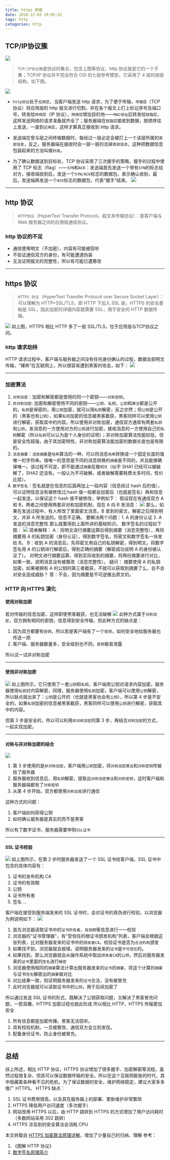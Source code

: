 ```yaml
---
title: https 原理
date: 2018-12-03 19:05:32
tags: http
categories: http
---
```

## TCP/IP协议簇
![](https://chao31.github.io/pics/img/202304061748496.jpg)
>  `TCP/IP协议簇`是协议的集合，包含上图等协议，http 协议就是它的一个子集；TCP/IP 协议并不完全符合 OSI 的七层参考模型，它采用了 4 层的层级结构，如下图。

![](./1.jpg)
* `http协议`处于`应用层`，当客户端发送 http 请求，为了便于传输，`传输层`（TCP 协议）将应用层的 http 报文进行切割，并在各个报文上打上标记序号及端口号，转发给`网络层`（IP 协议），`网络层`增加目的地——`MAC地址`后转发给`链路层`，这样发送网络的请求准备就齐全了；服务器端在`链路层`接收到数据，按顺序往上发送，一直到`应用层`，这样才算真正接收到 http 请求。

* 发送端在曾与层之间传输数据时，每经过一层必定会被打上一个该层所属的`首部信息`，反之，服务器端在接收时会一层一层的去掉`首部信息`，这种把数据信息包装起来的方法叫做`封装`。

* 为了确认数据送到目标处，TCP 协议采用了三次握手的策略，握手的过程中使用了 TCP 标志（flag）——`SYN`和`ACK`：发送端首先发送一个带有`SYN`的标志给对方，接收端收到后，发送一个`SYN/ACK`标志的数据包，表示确认收到，最后，发送端再发送一个`ACK`标志的数据包，代表“握手”结束。
![](./3.jpg)

---
## http 协议
> `HTTP协议`（HyperText Transfer Protocol，超文本传输协议）：是客户端与 Web 服务器之间的应用层通信协议。

### http 协议的不足
* 通信使用明文（不加密），内容有可能被窃听
* 不验证通信双方的身份，有可能遭遇伪装
* 无法证明报文的完整性，所以有可能已遭篡改

---
## https 协议
> `HTTPS 协议`（HyperText Transfer Protocol over Secure Socket Layer）：可以理解为 HTTP+SSL/TLS，即 HTTP 下加入 SSL 层，HTTPS 的安全基础是 SSL，因此加密的详细内容就需要 SSL，用于安全的 HTTP 数据传输。

![](./4.jpg)
如上图，HTTPS 相比 HTTP 多了一层 SSL/TLS，位于应用层与TCP协议之间。

### http 请求劫持
HTTP 请求过程中，客户端与服务器之间没有任何身份确认的过程，数据全部明文传输，“裸奔”在互联网上，所以很容易遭到黑客的攻击，如下：
![](./5.png)

---
### 加密算法
1. `对称加密`：加密和解密都是使用的同一个密钥——`对称密钥`。
2. `非对称加密`: 加密和解密使用不同的密钥——`公钥`、`私钥`，`公钥`和`算法`都是公开的，`私钥`是保密的，用`公钥`加密，就可以用`私钥`解密，反之亦然；但`公钥`是公开的（黑客也有`公钥`），如果`私钥`加密的信息被黑客截获，黑客同样可以使用`公钥`进行解密，获取其中的内容，所以使用非对称加密，通信双方通常有两套`私钥`和`公钥`，发消息的一方使用对方的`公钥`进行加密，接收消息的一方使用自己的`私钥`解密（所以`私钥`可以认为是个人身份的证明）；非对称加密算法性能较低，但是安全性超强，由于其加密特性，非对称加密算法能加密的数据长度也是有限的。
3. `消息摘要`：`消息摘要`是`哈希`算法的一种，可以将消息`哈希`转换成一个固定长度的值唯一的字符串。值唯一的意思是不同的消息转换的`摘要`是不同的，并且能够确保唯一。该过程不可逆，即不能通过`摘要`反推`明文`（似乎 SHA1 已经可以被破解了，SHA2 还没有。一般认为不可破解，或者破解需要耗费太多时间，性价比低）。
4. `数字签名`：签名就是在信息的后面再加上一段内容（信息经过 hash 后的值），可以证明信息没有被修改过;hash 值一般都会加密后（也就是签名）再和信息一起发送，以保证这个 hash 值不被修改，举例如下：
假设现在有通信双方 A 和 B，两者之间使用两套非对称加密机制，现在 A 向 B 发消息：
![](./9.png)
那么，如果在发送过程中，有人修改了里面密文消息，B 拿到的密文，解密之后得到明文，并非 A 所发送的，信息不正确。
要解决两个问题：1. A 的身份认证 2. A 发送的消息完整性 那么就要用到上面所讲的基础知识。
数字签名的过程如下图：
![](./10.png)
简单解释：
A：将明文进行摘要运算后得到摘要（消息完整性），再将摘要用 A 的私钥加密（身份认证），得到数字签名，将密文和数字签名一块发给 B。
B：收到 A 的消息后，先将密文用自己的私钥解密，得到明文。将数字签名用 A 的公钥进行解密后，得到正确的摘要（解密成功说明 A 的身份被认证了）。
对明文进行摘要运算，得到实际收到的摘要，将两份摘要进行对比，如果一致，说明消息没有被篡改（消息完整性）。
疑问：
摘要使用 A 的私钥加密，如果被拥有 A 的公钥的第三者截获，不就可以获取到摘要了么，会不会对安全造成威胁？
答：不会，因为摘要是不可逆推出原文的。


### HTTP 向 HTTPS 演化

#### 使用对称加密
若对传输的信息加密，这样即使黑客截获，也无法破解
![](./6.png)
此种方式属于`对称加密`，双方拥有相同的密钥，信息得到安全传输，但此种方式的缺点是：
1. 因为双方都要有`密钥`，所以若是客户端有了一个`密钥`，如何安全地给服务器也传送一把
2. 客户端、服务器数量多，安全级别也不同，`密钥`极易泄露

所以试一试非对称加密

---
#### 使用非对称加密
![](./7.png)
如上图所示，它只使用了一套`公钥`和`私钥`，客户端用公钥对请求内容加密，服务器使用`私钥`对内容解密，同理，服务器使用`私钥`加密，客户端可以使用`公钥`解密，所以缺点就出来了：`公钥`是公开的（也就是黑客也会有`公钥`），所以第 4 步是不安全的，如果`私钥`加密的信息被黑客截获，黑客同样可以使用`公钥`进行解密，获取其中的内容。

但第 3 步是安全的，所以可以利用`非对称加密`的第 3 步，再结合`对称加密`的方式，一起实现加密。

---
#### 对称与非对称加密的结合
![](./8.png)
1. 第 3 步使用的是`非对称加密`，客户端用`公钥`加密，将`对称加密算法`和`对称密钥`传输给了服务器
2. 服务器收到信息后，用`私钥`解密，提取出`对称加密算法`和`对称密钥`，这时客户端和服务器端都有了`对称密钥`
2. 从第 4 步开始，双方都使用`对称加密`进行通信

这种方式的问题：
1. 客户端如何获得公钥
2. 如何确认服务器是真实的而不是黑客

所以有了数字证书，服务器需要申购`SSL证书`

---
#### SSL 证书校验
![](./11.png)
如上图所示，在第 2 步时服务器发送了一个 SSL 证书给客户端，SSL 证书中包含的具体内容有：
1. 证书的发布机构 CA
2. 证书的有效期
3. 公钥
4. 证书所有者
5. 签名
...

客户端在接受到服务端发来的 SSL 证书时，会对证书的真伪进行校验，以浏览器为例说明如下：
![](./13.png)
1. 首先浏览器读取证书中的`证书所有者`、`有效期`等信息进行一一校验
2. 浏览器的"证书管理器"，有"受信任的根证书颁发机构"列表，客户端会根据这张列表，比对服务器发来的证书中的`颁发者CA`，校验证书是否为`合法机构`颁发
3. 如果找不到，浏览器就会报错，说明服务器发来的`证书`是`不可信任`的。
4. 如果找到，那么浏览器就会从操作系统中取出`颁发者CA`的`公钥`，然后对服务器发来的`证书`里面的`签名`进行`解密`
5. 浏览器使用相同的`摘要`算法计算出服务器发来的`证书`的`摘要`，将这个计算的`摘要`与证书`签名`解密出的`摘要`做对比
6. 对比结果一致，则证明服务器发来的`证书`合法，没有被冒充
7. 此时浏览器就可以读取证书中的`公钥`，用于后续加密了

所以通过发送 SSL 证书的形式，既解决了公钥获取问题，又解决了黑客冒充问题，一箭双雕，HTTPS 加密过程也就此形成
所以相比 HTTP，HTTPS 传输更加安全
1. 所有信息都是加密传播，黑客无法窃听。
2. 具有校验机制，一旦被篡改，通信双方会立刻发现。
3. 配备身份证书，防止身份被冒充。

---
## 总结
综上所述，相比 HTTP 协议，HTTPS 协议增加了很多握手、加密解密等流程，虽然过程很复杂，但其可以保证数据传输的安全。所以在这个互联网膨胀的时代，其中隐藏着各种看不见的危机，为了保证数据的安全，维护网络稳定，建议大家多多推广 HTTPS。
HTTPS 缺点：
1. SSL 证书费用很高，以及其在服务器上的部署、更新维护非常繁琐
2. HTTPS 降低用户访问速度（多次握手）
3. 网站改用 HTTPS 以后，由 HTTP 跳转到 HTTPS 的方式增加了用户访问耗时（多数网站采用 302 跳转）
4. HTTPS 涉及到的安全算法会消耗 CPU


本文转载自 [HTTPS 加密算法原理详解](http://www.4hou.com/info/news/4067.html)，增加了少量自己的归纳、理解
参考：
1. 《图解 HTTP 协议》
2. [数字签名原理简介](https://www.cnblogs.com/SirSmith/p/4985571.html)

